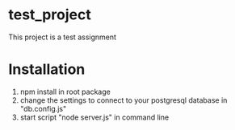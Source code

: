 ﻿# test_project
  This project is a test assignment
  # Installation
  1. npm install in root package
  2. change the settings to connect to your postgresql database in "db.config.js"
  3. start script "node server.js" in command line

